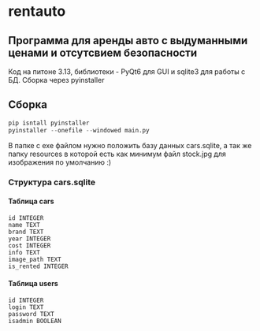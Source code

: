 # rentauto
## Программа для аренды авто с выдуманными ценами и отсутсвием безопасности
Код на питоне 3.13, библиотеки - PyQt6 для GUI и sqlite3 для работы с БД.
Сборка через pyinstaller

## Сборка
```Python
pip isntall pyinstaller
pyinstaller --onefile --windowed main.py
```
В папке с exe файлом нужно положить базу данных cars.sqlite, а так же папку resources в которой есть как минимум файл stock.jpg для изображения по умолчанию
:)

### Структура cars.sqlite
#### Таблица cars
```
id INTEGER
name TEXT
brand TEXT
year INTEGER
cost INTEGER
info TEXT
image_path TEXT
is_rented INTEGER
```
#### Таблица users
```
id INTEGER
login TEXT
password TEXT
isadmin BOOLEAN
```
